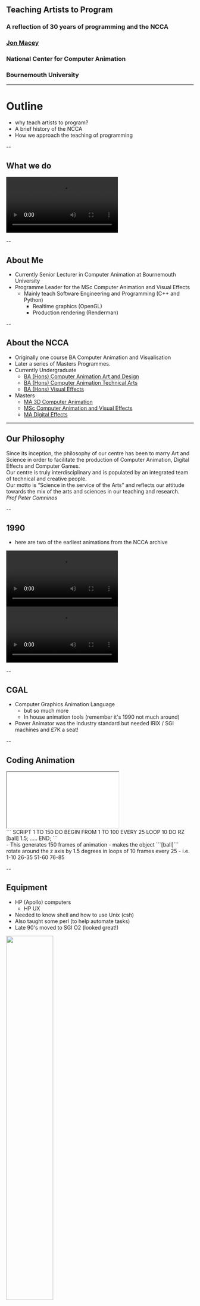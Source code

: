 ## Teaching Artists to Program
### A reflection of 30 years of programming and the NCCA

### [Jon Macey](https://nccastaff.bournemouth.ac.uk/jmacey/)
### National Center for Computer Animation
### Bournemouth University

---

# Outline

- why teach artists to program?
- A brief history of the NCCA
- How we approach the teaching of programming

--

## What we do

  <video controls>
    <source data-src="videos/showreel2019.mp4" type="video/mp4" />
  </video>
 

--

## About Me

- Currently Senior Lecturer in Computer Animation at Bournemouth University
- Programme Leader for the MSc Computer Animation and Visual Effects
  - Mainly teach Software Engineering and Programming (C++ and Python)
    - Realtime graphics (OpenGL)
    - Production rendering (Renderman)

--

## About the NCCA

- Originally one course BA Computer Animation and Visualisation
- Later a series of Masters Programmes.
- Currently Undergraduate
  -  [BA (Hons) Computer Animation Art and Design](https://www.bournemouth.ac.uk/study/courses/ba-hons-computer-animation-art-design)
  -  [BA (Hons) Computer Animation Technical Arts](https://www.bournemouth.ac.uk/study/courses/ba-hons-computer-animation-technical-arts)
  -  [BA (Hons) Visual Effects](https://www.bournemouth.ac.uk/study/courses/ba-hons-visual-effects)
- Masters
  - [MA 3D Computer Animation](https://www.bournemouth.ac.uk/study/courses/ma-3d-computer-animation)
  - [MSc Computer Animation and Visual Effects](https://www.bournemouth.ac.uk/study/courses/msc-computer-animation-visual-effects)
  - [MA Digital Effects](https://www.bournemouth.ac.uk/study/courses/ma-digital-effects)

---

## Our Philosophy

<myquote>
Since its inception, the philosophy of our centre has been to marry Art and Science in order to facilitate the production of Computer Animation, Digital Effects and Computer Games. <br>Our centre is truly interdisciplinary and is populated by an integrated team of technical and creative people.<br> Our motto is “Science in the service of the Arts” and reflects our attitude towards the mix of the arts and sciences in our teaching and research.
<br>
<span class="author"><i>Prof Peter Comninos</i></span>
 </myquote>


--

## 1990

- here are two of the earliest animations from the NCCA archive

<div id="mySlideLeft">
  <video controls>
    <source data-src="videos/Computer_Animation_Festival_1990_video.mp4" type="video/mp4" />
  </video>
</div>
<div id="mySlideRight">
  <video controls>
    <source data-src="videos/Siamese_Bins_video.mp4" type="video/mp4" />
  </video>
</div>

--

## CGAL

- Computer Graphics Animation Language
  - but so much more
  - In house animation tools (remember it's 1990 not much around)
- Power Animator was the Industry standard but needed IRIX / SGI machines and £7K a seat!

--


## Coding Animation
<div id="mySlideLeftCode">
<iframe src="sphere.html" ></iframe>
</div>
<div id="mySlideRightCode">
```
SCRIPT 1 TO 150 DO
  BEGIN
    FROM 1 TO 100 EVERY 25 LOOP 10 DO
      RZ [ball] 1.5;
      .....
  END;
```
</div>
- This generates 150 frames of animation 
  - makes the object ```[ball]``` rotate around the z axis by 1.5 degrees in loops of 10 frames every 25 
  - i.e. 1-10  26-35 51-60 76-85

--

## Equipment 

- HP (Apollo) computers
  - HP UX 
- Needed to know shell and how to use Unix (csh)
- Also taught some perl (to help automate tasks)
- Late 90's moved to SGI O2 (looked great!)

<img src="images/SGI.jpg" width="50%">

--

## OpenGL and C

- Once we got the SGI's we had access to the new API OpenGL
  - Version 1.1 on the SGI 
  - Started teaching C and OpenGL
- I still teach OpenGL today (more later)

---

# 2000's

- The move away from CGAL has begun we can now also uses standard workstations and not custom hardware.
- We now have maya (still our core DCC tool)
- Still teach C / OpenGL but we did have a short dalliance with Java!
- Most of our core programming teaching moves to C++ (98)
- At some point we also moved from Linux -> Windows
  -  then back again!

--

# 2003 / 4

- I started to teach at the NCCA 
- This was one of the first Masters Project I supervised

<div >
  <video controls>
    <source data-src="videos/Watercolour.mp4" type="video/mp4" />
  </video>
</div>

--

## Digital Effects

- This is also about the time we started delivering courses with Live Action and CGI integration
- New Software called Houdini used.

<div >
  <video controls>
    <source data-src="videos/Space_Invaders_video.mp4" type="video/mp4" />
  </video>
</div>

--

## Houdini

- Uses a procedural paradigm 
- Several powerful programming langues 
  - VEX (for shaders and Point Operations)
  - Python and H Script

<video controls width=60% >
    <source data-src="videos/wallsmash.mp4" type="video/mp4"  >
</video>

---

## 2010 - 2020

- Mainly use Linux (but dual boot to Windows)
- Most of the DCC tools now have python API's / scripting
  - Still using Python 2.7 but that should change soon.
- We now have programmable GPU's so teaching shading languages
- Game Engines more prevalent and accessible
  - Unreal seems to be standard in VFX industry.

--

## [VFX Reference Platform  (2013)](https://vfxplatform.com/)
<myquote>
 A collection of major library and tool versions that are updated annually with the objective of being a common platform for all VFX and animation studios and software providers to target. Initially this effort has been focused on Linux only and is still being driven by a small number of software vendors. The longer term plan is to include more software providers earlier in the annual review cycle and also to create reference platforms for other operating systems
</myquote>

---

## Teaching Artists to Program

- All students are taught basic python
  - usually within the DCC

<div id="mySlideLeft">
<pre><code>
import maya.cmds as cmds
radius = 0.1
xpos = -5
for i in range(0,10) :
  cmds.polySphere(r=radius)
  cmds.move(xpos+i,0,0)
  radius=radius+0.1
</code></pre>

</div>

<div id="mySlideRight">
  <img src="images/mayaPython2.apng" >
</div>


--

## The KIVS principle

- Hopefully you are all aware of the KISS principle
- I like to modify that to :-

<myquote>
<font size="24"><B>Keep It Visual Stupid </B> </font>
</myquote>

- As much as possible we want to see pictures!

--

## C and C++

- First year BA CATA students taught C
  - Data structures and Algorithms, some simple (immediate mode) OpenGL
  - Use simple Graphics API's such as SDL2
- Also use Python in the DCC as other courses do
- 2nd year we move to C++

--

